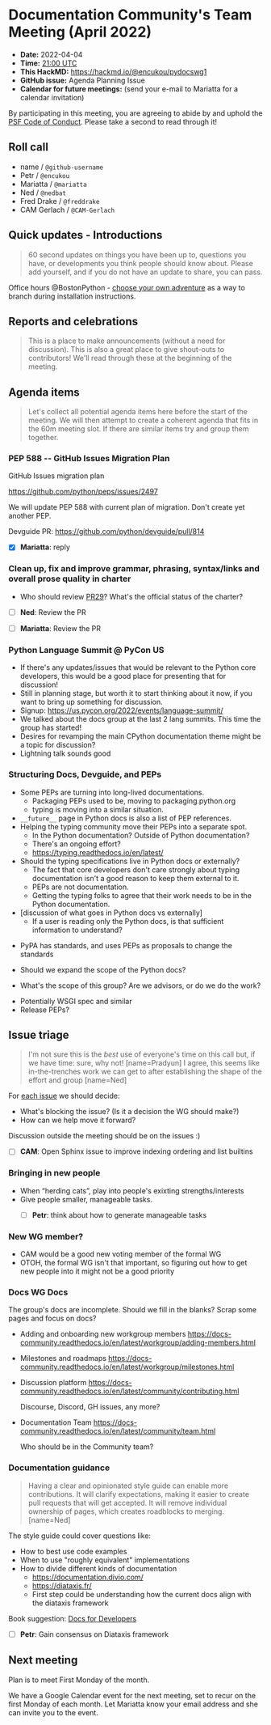 # Documentation Community's Team Meeting (April 2022)

- **Date:** 2022-04-04
- **Time:** [21:00 UTC](https://arewemeetingyet.com/UTC/2022-04-04/21:00/Docs%20Meeting)
- **This HackMD:** https://hackmd.io/@encukou/pydocswg1
- **GitHub issue:** Agenda Planning Issue
- **Calendar for future meetings:** (send your e-mail to Mariatta for a calendar invitation)

By participating in this meeting, you are agreeing to abide by and uphold the [PSF Code of Conduct](https://www.python.org/psf/codeofconduct/).
Please take a second to read through it!


## Roll call

- name / `@github-username`
- Petr / `@encukou`
- Mariatta / `@mariatta`
- Ned / `@nedbat`
- Fred Drake / `@freddrake`
- CAM Gerlach / `@CAM-Gerlach`


## Quick updates - Introductions

> 60 second updates on things you have been up to, questions you have, or developments you think people should know about. Please add yourself, and if you do not have an update to share, you can pass.

Office hours @BostonPython - [choose your own adventure](https://github.com/nedbat/cyoa) as a way to branch during installation instructions.

## Reports and celebrations

> This is a place to make announcements (without a need for discussion). This is also a great place to give shout-outs to contributors! We'll read through these at the beginning of the meeting.


## Agenda items

> Let's collect all potential agenda items here before the start of the meeting. We will then attempt to create a coherent agenda that fits in the 60m meeting slot. If there are similar items try and group them together.


### PEP 588 -- GitHub Issues Migration Plan

GitHub Issues migration plan

https://github.com/python/peps/issues/2497

We will update PEP 588 with current plan of migration. Don't create yet another PEP.

Devguide PR: https://github.com/python/devguide/pull/814

- [x] **Mariatta**: reply


### Clean up, fix and improve grammar, phrasing, syntax/links and overall prose quality in charter

- Who should review [PR29](https://github.com/python/docs-community/pull/29)? What's the official status of the charter?

- [ ] **Ned**: Review the PR
- [ ] **Mariatta**: Review the PR



### Python Language Summit @ PyCon US

- If there's any updates/issues that would be relevant to the Python core developers, this would be a good place for presenting that for discussion!
- Still in planning stage, but worth it to start thinking about it now, if you want to bring up something for discussion.
- Signup: https://us.pycon.org/2022/events/language-summit/
- We talked about the docs group at the last 2 lang summits. This time the group has started!
- Desires for revamping the main CPython documentation theme might be a topic for discussion?
- Lightning talk sounds good


### Structuring Docs, Devguide, and PEPs

* Some PEPs are turning into long-lived documentations. 
    * Packaging PEPs used to be, moving to packaging.python.org
    * typing is moving into a similar situation.
* `__future__` page in Python docs is also a list of PEP references.
* Helping the typing community move their PEPs into a separate spot.
    * In the Python documentation? Outside of Python documentation?
    * There's an ongoing effort?
    * https://typing.readthedocs.io/en/latest/
* Should the typing specifications live in Python docs or externally?
    * The fact that core developers don't care strongly about typing documentation isn't a good reason to keep them external to it.
    * PEPs are not documentation.
    * Getting the typing folks to agree that their work needs to be in the Python documentation.
* [discussion of what goes in Python docs vs externally]
    * If a user is reading only the Python docs, is that sufficient information to understand?

- PyPA has standards, and uses PEPs as proposals to change the standards

- Should we expand the scope of the Python docs?

- What's the scope of this group? Are we advisors, or do we do the work?

* Potentially WSGI spec and similar
* Release PEPs?




## Issue triage

> I'm not sure this is the _best_ use of everyone's time on this call but, if we have time: sure, why not! [name=Pradyun]
> I agree, this seems like in-the-trenches work we can get to after establishing the shape of the effort and group [name=Ned]

For [each issue](https://github.com/python/docs-community/issues) we should decide:

- What's blocking the issue? (Is it a decision the WG should make?)
- How can we help move it forward?

Discussion outside the meeting should be on the issues :)

- [ ] **CAM**: Open Sphinx issue to improve indexing ordering and list builtins


### Bringing in new people

- When “herding cats”, play into people's exixting strengths/interests
- Give people smaller, manageable tasks.
  - [ ] **Petr**: think about how to generate manageable tasks


### New WG member?

- CAM would be a good new voting member of the formal WG
- OTOH, the formal WG isn't that important, so figuring out how to get new people into it might not be a good priority


### Docs WG Docs

The group's docs are incomplete. Should we fill in the blanks? Scrap some pages and focus on docs?

- Adding and onboarding new workgroup members
  https://docs-community.readthedocs.io/en/latest/workgroup/adding-members.html

- Milestones and roadmaps
  https://docs-community.readthedocs.io/en/latest/workgroup/milestones.html

- Discussion platform
  https://docs-community.readthedocs.io/en/latest/community/contributing.html

  Discourse, Discord, GH issues, any more?

- Documentation Team
  https://docs-community.readthedocs.io/en/latest/community/team.html

  Who should be in the Community team?


### Documentation guidance

> Having a clear and opinionated style guide can enable more contributions.  It will clarify expectations, making it easier to create pull requests that will get accepted.  It will remove individual ownership of pages, which creates roadblocks to merging. [name=Ned] 

The style guide could cover questions like:

- How to best use code examples
- When to use "roughly equivalent" implementations
- How to divide different kinds of documentation
  - https://documentation.divio.com/
  - https://diataxis.fr/
  - First step could be understanding how the current docs align with the diataxis framework

Book suggestion: [Docs for Developers](https://docsfordevelopers.com/)

- [ ] **Petr**: Gain consensus on Diataxis framework


## Next meeting

Plan is to meet First Monday of the month.


We have a Google Calendar event for the next meeting, set to recur on the first Monday of each month.
Let Mariatta know your email address and she can invite you to the event.

